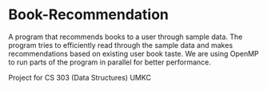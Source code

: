 # Book-Recommendation

A program that recommends books to a user through sample data. The program tries to efficiently read through the sample data and makes recommendations based on existing user book taste. We are using OpenMP to run parts of the program in parallel for better performance.

Project for CS 303 (Data Structures) UMKC